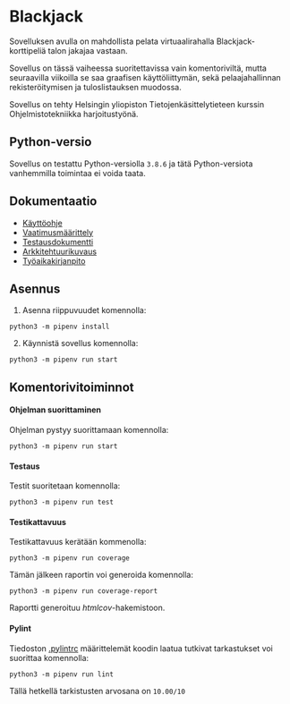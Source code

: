 # Blackjack

Sovelluksen avulla on mahdollista pelata virtuaalirahalla Blackjack-korttipeliä talon jakajaa vastaan.

Sovellus on tässä vaiheessa suoritettavissa vain komentoriviltä, mutta seuraavilla viikoilla se saa graafisen käyttöliittymän, sekä pelaajahallinnan rekisteröitymisen ja tuloslistauksen muodossa.

Sovellus on tehty Helsingin yliopiston Tietojenkäsittelytieteen kurssin Ohjelmistotekniikka harjoitustyönä.

## Python-versio
Sovellus on testattu Python-versiolla `3.8.6` ja tätä Python-versiota vanhemmilla toimintaa ei voida taata.

## Dokumentaatio
- [Käyttöohje](./dokumentaatio/kayttoohje.md)
- [Vaatimusmäärittely](./dokumentaatio/vaatimusmaarittely.md)
- [Testausdokumentti](./dokumentaatio/testausdokumentti.md)
- [Arkkitehtuurikuvaus](./dokumentaatio/arkkitehtuuri.md)
- [Työaikakirjanpito](./dokumentaatio/työaikakirjanpito.txt)

## Asennus

1. Asenna riippuvuudet komennolla:

```
python3 -m pipenv install
```

2. Käynnistä sovellus komennolla:

```
python3 -m pipenv run start
```

## Komentorivitoiminnot

#### Ohjelman suorittaminen

Ohjelman pystyy suorittamaan komennolla:

```
python3 -m pipenv run start
```

#### Testaus

Testit suoritetaan komennolla:

```
python3 -m pipenv run test
```

#### Testikattavuus

Testikattavuus kerätään kommenolla:

```
python3 -m pipenv run coverage
```

Tämän jälkeen raportin voi generoida komennolla:

```
python3 -m pipenv run coverage-report
```

Raportti generoituu _htmlcov_-hakemistoon.

#### Pylint

Tiedoston [.pylintrc](./Blackjack/.pylintrc) määrittelemät koodin laatua tutkivat tarkastukset voi suorittaa komennolla:

```
python3 -m pipenv run lint
```

Tällä hetkellä tarkistusten arvosana on `10.00/10`